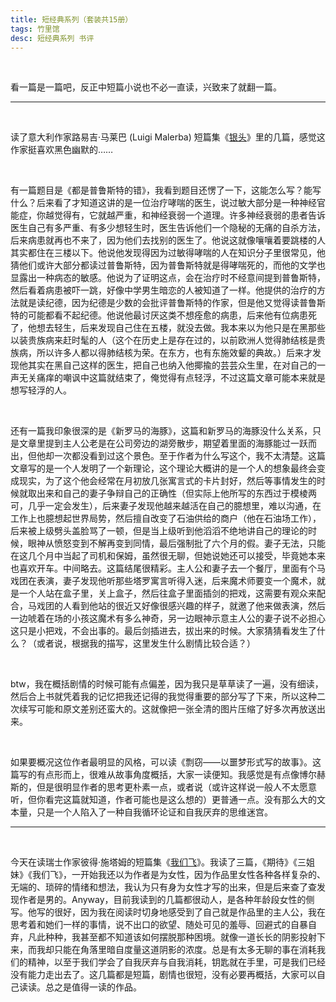 ```yaml
---
title: 短经典系列（套装共15册）
tags: 竹里馆
desc: 短经典系列 书评
---
```


<br/>

看一篇是一篇吧，反正中短篇小说也不必一直读，兴致来了就翻一篇。

---

<br/>

读了意大利作家路易吉·马莱巴 (Luigi Malerba) 短篇集《[银头](https://book.douban.com/subject/26695859/)》里的几篇，感觉这作家挺喜欢黑色幽默的……

<br/>

有一篇题目是《都是普鲁斯特的错》，我看到题目还愣了一下，这能怎么写？能写什么？后来看了才知道这讲的是一位治疗哮喘的医生，说过敏大部分是一种神经官能症，你越觉得有，它就越严重，和神经衰弱一个道理。许多神经衰弱的患者告诉医生自己有多严重、有多少想轻生时，医生告诉他们一个隐秘的无痛的自杀方法，后来病患就再也不来了，因为他们去找别的医生了。他说这就像嚷嚷着要跳楼的人其实都住在三楼以下。他说他发现得因为过敏得哮喘的人在知识分子里很常见，他猜他们或许大部分都读过普鲁斯特，因为普鲁斯特就是得哮喘死的，而他的文学也显露出一种病态的敏感。他说为了证明这点，会在治疗时不经意间提到普鲁斯特，然后看着病患被吓一跳，好像中学男生暗恋的人被知道了一样。他提供的治疗的方法就是读纪德，因为纪德是少数的会批评普鲁斯特的作家，但是他又觉得读普鲁斯特的可能都看不起纪德。他说他最讨厌这类不想痊愈的病患，后来他有位病患死了，他想去轻生，后来发现自己住在五楼，就没去做。我本来以为他只是在黑那些以装贵族病来赶时髦的人（这个在历史上是存在过的，以前欧洲人觉得肺结核是贵族病，所以许多人都以得肺结核为荣。在东方，也有东施效颦的典故。）后来才发现他其实在黑自己这样的医生，把自己也纳入他揶揄的芸芸众生里，在对自己的一声无关痛痒的嘲讽中这篇就结束了，俺觉得有点轻浮，不过这篇文章可能本来就是想写轻浮的人。

<br/>

还有一篇我印象很深的是《新罗马的海豚》，这篇和新罗马的海豚没什么关系，只是文章里提到主人公老是在公司旁边的湖旁散步，期望着里面的海豚能过一跃而出，但他却一次都没看到过这个景色。至于作者为什么写这个，我不太清楚。这篇文章写的是一个人发明了一个新理论，这个理论大概讲的是一个人的想象最终会变成现实，为了这个他会经常在月初放几张寓言式的卡片封好，然后等事情发生的时候就取出来和自己的妻子争辩自己的正确性（但实际上他所写的东西过于模棱两可，几乎一定会发生），后来妻子发现他越来越活在自己的臆想里，难以沟通，在工作上也臆想起世界局势，然后擅自改变了石油供给的商户（他在石油场工作），后来被上级劈头盖脸骂了一顿，但是当上级听到他滔滔不绝地讲自己的理论的时候，眼神从愤怒变到不解再变到同情，最后强制批了六个月的假。妻子无法，只能在这几个月中当起了司机和保姆，虽然很无聊，但她说她还可以接受，毕竟她本来也喜欢开车。中间略去。这篇结尾很精彩。主人公和妻子去一个餐厅，里面有个马戏团在表演，妻子发现他听那些塔罗寓言听得入迷，后来魔术师要变一个魔术，就是一个人站在盒子里，关上盒子，然后往盒子里面插剑的把戏，这需要有观众来配合，马戏团的人看到他站的很近又好像很感兴趣的样子，就邀了他来做表演，然后一边唬着在场的小孩这魔术有多么神奇，另一边眼神示意主人公的妻子说不必担心这只是小把戏，不会出事的。最后剑插进去，拔出来的时候。大家猜猜看发生了什么？（或者说，根据我的描写，这里发生什么剧情比较合适？）

<br/>

btw，我在概括剧情的时候可能有点偏差，因为我只是草草读了一遍，没有细读，然后合上书就凭着我的记忆把我还记得的我觉得重要的部分写了下来，所以这种二次续写可能和原文差别还蛮大的。这就像把一张全清的图片压缩了好多次再放送出来。

<br/>

如果要概况这位作者最明显的风格，可以读《剽窃——以噩梦形式写的故事》。这篇写的有点形而上，很难从故事角度概括，大家一读便知。我感觉是有点像博尔赫斯的，但是很明显作者的思考更朴素一点，或者说（或许这样说一般人不太愿意听，但你看完这篇就知道，作者可能也是这么想的）更普通一点。没有那么大的文本量，只是一个人陷入了一种自我循环论证和自我厌弃的思维迷宫。

---

<br/>

今天在读瑞士作家彼得·施塔姆的短篇集《[我们飞](https://book.douban.com/subject/26704178/)》。我读了三篇，《期待》《三姐妹》《我们飞》，一开始我还以为作者是为女性，因为作品里女性各种各样复杂的、无端的、琐碎的情绪和想法，我认为只有身为女性才写的出来，但是后来查了查发现作者是男的。Anyway，目前我读到的几篇都很动人，是各种年龄段女性的侧写。他写的很好，因为我在阅读时切身地感受到了自己就是作品里的主人公，我在思考着和她们一样的事情，说不出口的欲望、随处可见的羞辱、回避式的自暴自弃，凡此种种，我甚至都不知道该如何摆脱那种困境。就像一道长长的阴影投射下来，而我却只能在角落里暗自度量这道阴影的浓度。总是有太多无聊的事在消耗我们的精神，以至于我们学会了自我厌弃与自我消耗，钥匙就在手里，可是我们已经没有能力走出去了。这几篇都是短篇，剧情也很短，没有必要再概括，大家可以自己读读。总之是值得一读的作品。
